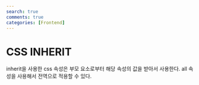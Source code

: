 ```yaml
---
search: true
comments: true
categories: [Frontend]
---
```


# CSS INHERIT

inherit을 사용한 css 속성은 부모 요소로부터 해당 속성의 값을 받아서 사용한다. all 속성을 사용해서 전역으로 적용할 수 있다.

